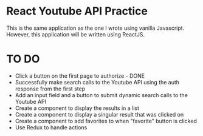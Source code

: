 # React Youtube API Practice
This is the same application as the one I wrote using vanilla Javascript. However, this application will be written using ReactJS.

# TO DO
- Click a button on the first page to authorize - DONE
- Successfully make search calls to the Youtube API using the auth response from the first step
- Add an input field and a button to submit dynamic search calls to the Youtube API
- Create a component to display the results in a list
- Create a component to display a singular result that was clicked on
- Create a component to add favorites to when "favorite" button is clicked
- Use Redux to handle actions
